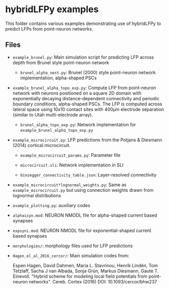 # hybridLFPy examples

This folder contains various examples demonstrating use of hybridLFPy to
predict LFPs from point-neuron networks.


## Files

* `example_brunel.py`: Main simulation script for predicting LFP across depth from Brunel style point-neuron network

    * `brunel_alpha_nest.py`: Brunel (2000) style point-neuron network implementation, alpha-shaped PSCs

* `example_brunel_alpha_topo_exp.py`: Compute LFP from point-neuron network with neurons positioned on a square 2D domain with exponentially decaying distance-dependent connectivity and periodic boundary conditions, alpha-shaped PSCs. The LFP is computed across lateral space using 10x10 contact sites with 400µm electrode separation (similar to Utah multi-electrode array).  

    * `brunel_alpha_topo_exp.py`: Network implementation for `example_brunel_alpha_topo_exp.py`

* `example_microcircuit.py`: LFP predictions from the Potjans & Diesmann (2014) cortical microcircuit.

    * `example_microcircuit_params.py`: Parameter file

    * `microcircuit.sli`: Network implementation in SLI

    * `binzegger_connectivity_table.json`: Layer-resolved connectivity

* `example_microcircuit*lognormal_weights.py`: Same as `example_microcircuit.py` but using connection weights drawn from lognormal distributions

* `example_plotting.py`: auxiliary codes

* `alphaisyn.mod`: NEURON NMODL file for alpha-shaped current based synapses

* `expsyni.mod`: NEURON NMODL file for exponential-shaped current based synapses

* `morphologies/`: morphology files used for LFP predictions

* `Hagen_el_al_2016_cercor/`: Main simulation codes from:

    Espen Hagen, David Dahmen, Maria L. Stavrinou, Henrik Lindén, Tom Tetzlaff,
    Sacha J van Albada, Sonja Grün, Markus Diesmann, Gaute T. Einevoll.
    "Hybrid scheme for modeling local field potentials from point-neuron networks".
    Cereb. Cortex (2016)
    DOI: 10.1093/cercor/bhw237
